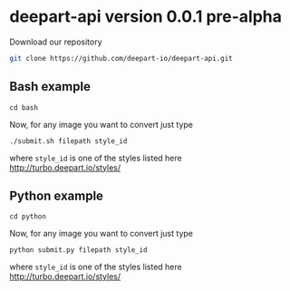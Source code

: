 # deepart-api version 0.0.1 pre-alpha

Download our repository
```bash
git clone https://github.com/deepart-io/deepart-api.git
```

## Bash example
```
cd bash
```

Now, for any image you want to convert just type
```
./submit.sh filepath style_id
```

where `style_id` is one of the styles listed here http://turbo.deepart.io/styles/

## Python example
```
cd python
```

Now, for any image you want to convert just type
```
python submit.py filepath style_id
```

where `style_id` is one of the styles listed here http://turbo.deepart.io/styles/
